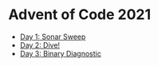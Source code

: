 # Advent of Code 2021

* [Day 1: Sonar Sweep](https://adventofcode.com/2021/day/1)
* [Day 2: Dive!](https://adventofcode.com/2021/day/2)
* [Day 3: Binary Diagnostic](https://adventofcode.com/2021/day/3)
